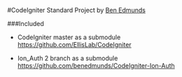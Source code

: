 #CodeIgniter Standard Project
by [Ben Edmunds](http://benedmunds.com)

###Included
* CodeIgniter master as a submodule
  https://github.com/EllisLab/CodeIgniter

* Ion_Auth 2 branch as a submodule
  https://github.com/benedmunds/CodeIgniter-Ion-Auth